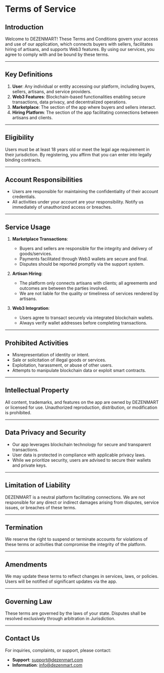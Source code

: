 # Terms of Service

## **Introduction**  
Welcome to DEZENMART! These Terms and Conditions govern your access and use of our application, which connects buyers with sellers, facilitates hiring of artisans, and supports Web3 features. By using our services, you agree to comply with and be bound by these terms.  

---

## **Key Definitions**  
1. **User**: Any individual or entity accessing our platform, including buyers, sellers, artisans, and service providers.  
2. **Web3 Features**: Blockchain-based functionalities enabling secure transactions, data privacy, and decentralized operations.  
3. **Marketplace**: The section of the app where buyers and sellers interact.  
4. **Hiring Platform**: The section of the app facilitating connections between artisans and clients.  

---

## **Eligibility**  
Users must be at least 18 years old or meet the legal age requirement in their jurisdiction. By registering, you affirm that you can enter into legally binding contracts.  

---

## **Account Responsibilities**  
- Users are responsible for maintaining the confidentiality of their account credentials.  
- All activities under your account are your responsibility. Notify us immediately of unauthorized access or breaches.  

---

## **Service Usage**  
1. **Marketplace Transactions**:  
   - Buyers and sellers are responsible for the integrity and delivery of goods/services.  
   - Payments facilitated through Web3 wallets are secure and final.  
   - Disputes should be reported promptly via the support system.  

2. **Artisan Hiring**:  
   - The platform only connects artisans with clients; all agreements and outcomes are between the parties involved.  
   - We are not liable for the quality or timeliness of services rendered by artisans.  

3. **Web3 Integration**:  
   - Users agree to transact securely via integrated blockchain wallets.  
   - Always verify wallet addresses before completing transactions.  

---

## **Prohibited Activities**  
- Misrepresentation of identity or intent.  
- Sale or solicitation of illegal goods or services.  
- Exploitation, harassment, or abuse of other users.  
- Attempts to manipulate blockchain data or exploit smart contracts.  

---

## **Intellectual Property**  
All content, trademarks, and features on the app are owned by DEZENMART or licensed for use. Unauthorized reproduction, distribution, or modification is prohibited.  

---

## **Data Privacy and Security**  
- Our app leverages blockchain technology for secure and transparent transactions.  
- User data is protected in compliance with applicable privacy laws.  
- While we prioritize security, users are advised to secure their wallets and private keys.  

---

## **Limitation of Liability**  
DEZENMART is a neutral platform facilitating connections. We are not responsible for any direct or indirect damages arising from disputes, service issues, or breaches of these terms.  

---

## **Termination**  
We reserve the right to suspend or terminate accounts for violations of these terms or activities that compromise the integrity of the platform.  

---

## **Amendments**  
We may update these terms to reflect changes in services, laws, or policies. Users will be notified of significant updates via the app.  

---

## **Governing Law**  
These terms are governed by the laws of your state. Disputes shall be resolved exclusively through arbitration in Jurisdiction.  

---

## **Contact Us**  
For inquiries, complaints, or support, please contact:  
- **Support**: [support@dezenmart.com](mailto:support@dezenmart.com)  
- **Information**: [info@dezenmart.com](mailto:info@dezenmart.com)
